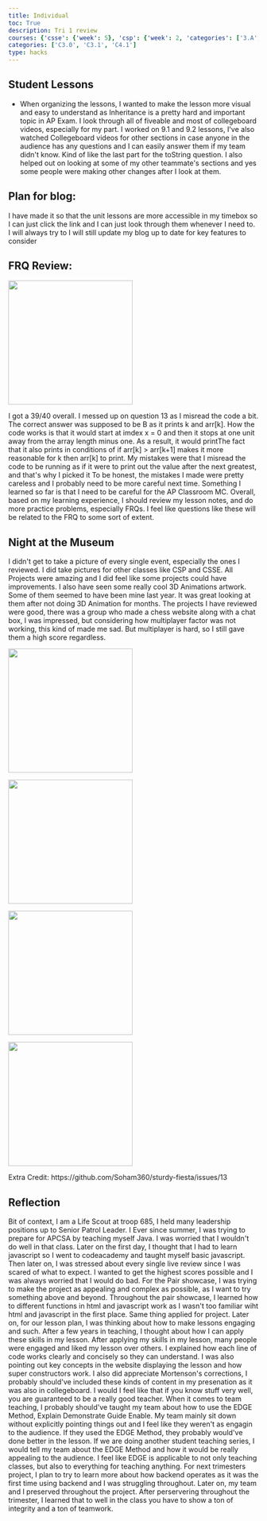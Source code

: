 ```yaml
---
title: Individual
toc: True
description: Tri 1 review
courses: {'csse': {'week': 5}, 'csp': {'week': 2, 'categories': ['3.A', '5.B']}, 'csa': {'week': 9}}
categories: ['C3.0', 'C3.1', 'C4.1']
type: hacks
---
```


## Student Lessons
- When organizing the lessons, I wanted to make the lesson more visual and easy to understand as Inheritance is a pretty hard and important topic in AP Exam. I look through all of fiveable and most of collegeboard videos, especially for my part. I worked on 9.1 and 9.2 lessons, I've also watched Collegeboard videos for other sections in case anyone in the audience has any questions and I can easily answer them if my team didn't know. Kind of like the last part for the toString question. I also helped out on looking at some of my other teammate's sections and yes some people were making other changes after I look at them.

## Plan for blog:
I have made it so that the unit lessons are more accessible in my timebox so I can just click the link and I can just look through them whenever I need to. I will always try to 
I will still update my blog up to date for key features to consider

## FRQ Review:
<p><img src="{{ site.baseurl }}/images/AP.png" width=250px/></p>
I got a 39/40 overall. I messed up on question 13 as I misread the code a bit. The correct answer was supposed to be B as it prints k and arr[k]. How the code works is that it would start at imdex x = 0 and then it stops at one unit away from the array length minus one. As a result, it would printThe fact that it also prints in conditions of if arr[k] > arr[k+1] makes it more reasonable for k then arr[k] to print. My mistakes were that I misread the code to be running as if it were to print out the value after the next greatest, and that's why I picked it To be honest, the mistakes I made were pretty careless and I probably need to be more careful next time. Something I learned so far is that I need to be careful for the AP Classroom MC. Overall, based on my learning experience, I should review my lesson notes, and do more practice problems, especially FRQs. I feel like questions like these will be related to the FRQ to some sort of extent.

## Night at the Museum

I didn't get to take a picture of every single event, especially the ones I reviewed. I did take pictures for other classes like CSP and CSSE. All Projects were amazing and I did feel like some projects could have improvements. I also have seen some really cool 3D Animations artwork. Some of them seemed to have been mine last year. It was great looking at them after not doing 3D Animation for months. The projects I have reviewed were good, there was a group who made a chess website along with a chat box, I was impressed, but considering how multiplayer factor was not working, this kind of made me sad. But multiplayer is hard, so I still gave them a high score regardless.
<p><img src="{{ site.baseurl }}/images/CSSE.jpg" width=250px/></p>
<p><img src="{{ site.baseurl }}/images/CSP.jpg" width=250px/></p>
<p><img src="{{ site.baseurl }}/images/CSA1.jpg" width=250px/></p>
<p><img src="{{ site.baseurl }}/images/CSA2.jpg" width=250px/></p>
Extra Credit: https://github.com/Soham360/sturdy-fiesta/issues/13

## Reflection
Bit of context, I am a Life Scout at troop 685, I held many leadership positions up to Senior Patrol Leader. I Ever since summer, I was trying to prepare for APCSA by teaching myself Java. I was worried that I wouldn't do well in that class. Later on the first day, I thought that I had to learn javascript so I went to codeacademy and taught myself basic javascript. Then later on, I was stressed about every single live review since I was scared of what to expect. I wanted to get the highest scores possible and I was always worried that I would do bad. For the Pair showcase, I was trying to make the project as appealing and complex as possible, as I want to try something above and beyond. Throughout the pair showcase, I learned how to different functions in html and javascript work as I wasn't too familiar wiht html and javascript in the first place. Same thing applied for project. Later on, for our lesson plan, I was thinking about how to make lessons engaging and such. After a few years in teaching, I thought about how I can apply these skills in my lesson. After applying my skills in my lesson, many people were engaged and liked my lesson over others. I explained how each line of code works clearly and concisely so they can understand. I was also pointing out key concepts in the website displaying the lesson and how super constructors work. I also did appreciate Mortenson's corrections, I probably should've included these kinds of content in my presenation as it was also in collegeboard. I would I feel like that if you know stuff very well, you are guaranteed to be a really good teacher. When it comes to team teaching, I probably should've taught my team about how to use the EDGE Method, Explain Demonstrate Guide Enable. My team mainly sit down without explicitly pointing things out and I feel like they weren't as engagin to the audience. If they used the EDGE Method, they probably would've done better in the lesson. If we are doing another student teaching series, I would tell my team about the EDGE Method and how it would be really appealing to the audience. I feel like EDGE is applicable to not only teaching classes, but also to everything for teaching anything. For next trimesters project, I plan to try to learn more about how backend operates as it was the first time using backend and I was struggling throughout. Later on, my team and I preserved throughout the project. After perservering throughout the trimester, I learned that to well in the class you have to show a ton of integrity and a ton of teamwork.